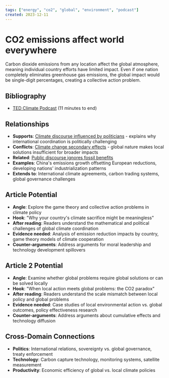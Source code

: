 ```yaml
---
tags: ["energy", "co2", "global", "environment", "podcast"]
created: 2023-12-11
---
```


# CO2 emissions affect world everywhere

Carbon dioxide emissions from any location affect the global atmosphere, meaning individual country efforts have limited impact. Even if one nation completely eliminates greenhouse gas emissions, the global impact would be single-digit percentages, creating a collective action problem.

## Bibliography

- [TED Climate Podcast](https://podcasts.apple.com/gb/podcast/ted-climate/id1534967020?i=1000589273197) (11 minutes to end)

## Relationships
- **Supports**: [Climate discourse influenced by politicians](energy-discourse-political.md) - explains why international coordination is politically challenging
- **Conflicts**: [Climate change secondary effects](energy-climate-secondary-effects.md) - global nature makes local solutions insufficient for broader impacts
- **Related**: [Public discourse ignores fossil benefits](energy-discourse-fossil-benefits.md)
- **Examples**: China's emissions growth offsetting European reductions, developing nations' industrialization patterns
- **Extends to**: International climate agreements, carbon trading systems, global governance challenges

## Article Potential
- **Angle**: Explore the game theory and collective action problems in climate policy
- **Hook**: "Why your country's climate sacrifice might be meaningless"
- **After reading**: Readers understand the mathematical and political challenges of global climate coordination
- **Evidence needed**: Analysis of emission reduction impacts by country, game theory models of climate cooperation
- **Counter-arguments**: Address arguments for moral leadership and technology development spillovers

## Article 2 Potential
- **Angle**: Examine whether global problems require global solutions or can be solved locally
- **Hook**: "When local action meets global problems: the CO2 paradox"
- **After reading**: Readers understand the scale mismatch between local policy and global problems
- **Evidence needed**: Case studies of local environmental action vs. global outcomes, policy effectiveness research
- **Counter-arguments**: Address arguments about cumulative effects and technology diffusion

## Cross-Domain Connections
- **Politics**: International relations, sovereignty vs. global governance, treaty enforcement
- **Technology**: Carbon capture technology, monitoring systems, satellite measurement
- **Productivity**: Economic efficiency of global vs. local climate policies